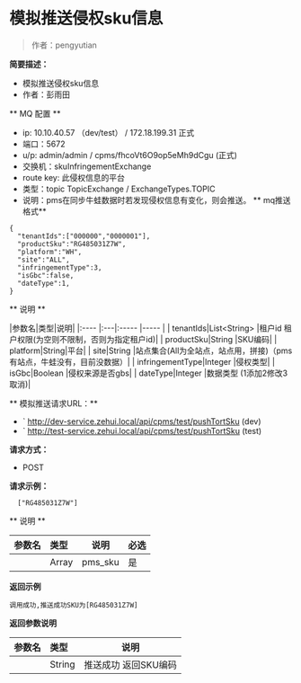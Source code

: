 # 模拟推送侵权sku信息

> 作者：pengyutian

**简要描述：** 

- 模拟推送侵权sku信息
- 作者：彭雨田

** MQ 配置 **
- ip: 10.10.40.57    （dev/test） /  172.18.199.31   正式
- 端口：5672  
- u/p: admin/admin    /    cpms/fhcoVt6O9op5eMh9dCgu (正式)
- 交换机：skuInfringementExchange 
- route key: 此侵权信息的平台
- 类型：topic TopicExchange / ExchangeTypes.TOPIC
- 说明：pms在同步牛蛙数据时若发现侵权信息有变化，则会推送。
** mq推送格式** 

```
{
  "tenantIds":["000000","0000001"],
  "productSku":"RG485031Z7W",
  "platform":"WH",
  "site":"ALL",
  "infringementType":3,
  "isGbc":false,
  "dateType":1,
}
```

** 说明 **

|参数名|类型|说明|
|:----    |:---|:----- |-----   |
| tenantIds|List&lt;String> |租户id 租户权限(为空则不限制，否则为指定租户id)|
| productSku|String |SKU编码|
| platform|String|平台|
| site|String |站点集合(All为全站点，站点用，拼接)（pms有站点，牛蛙没有，目前没数据）|
| infringementType|Integer |侵权类型|
| isGbc|Boolean |侵权来源是否gbs|
| dateType|Integer |数据类型 (1添加2修改3取消)|

** 模拟推送请求URL：** 
- ` http://dev-service.zehui.local/api/cpms/test/pushTortSku (dev)
- ` http://test-service.zehui.local/api/cpms/test/pushTortSku (test)
  
**请求方式：**
- POST 

**请求示例：** 
```
  ["RG485031Z7W"]
```
** 说明 **

|参数名|类型|说明|必选|
|:-----  |:-----|-----|-----|
|  |Array |pms_sku|是|



 **返回示例**
``` 
调用成功,推送成功SKU为[RG485031Z7W]
```
 **返回参数说明** 

|参数名|类型|说明|
|:-----  |:-----|-----|
|  |String   |推送成功 返回SKU编码|